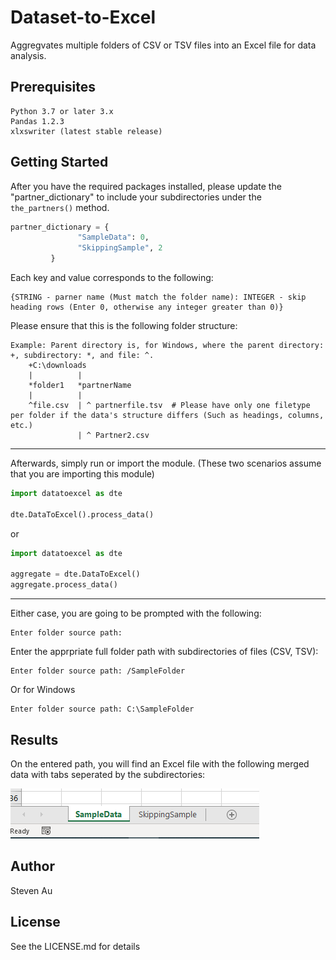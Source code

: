 # Dataset-to-Excel
Aggregvates multiple folders of CSV or TSV files into an Excel file for data analysis.

## Prerequisites
```
Python 3.7 or later 3.x
Pandas 1.2.3
xlxswriter (latest stable release)
```

## Getting Started

After you have the required packages installed, please update the "partner_dictionary" to include your subdirectories under the ```the_partners()``` method.
```python
partner_dictionary = {
               "SampleData": 0,
               "SkippingSample", 2
         }
```
Each key and value corresponds to the following:  
```
{STRING - parner name (Must match the folder name): INTEGER - skip heading rows (Enter 0, otherwise any integer greater than 0)}
```
Please ensure that this is the following folder structure:
```
Example: Parent directory is, for Windows, where the parent directory: +, subdirectory: *, and file: ^.
    +C:\downloads
    |          |
    *folder1   *partnerName
    |          |
    ^file.csv  | ^ partnerfile.tsv  # Please have only one filetype per folder if the data's structure differs (Such as headings, columns, etc.)
               | ^ Partner2.csv
```
---
Afterwards, simply run or import the module. (These two scenarios assume that you are importing this module)
```python
import datatoexcel as dte

dte.DataToExcel().process_data()
```  
or  
```python
import datatoexcel as dte

aggregate = dte.DataToExcel()
aggregate.process_data()
```
---
Either case, you are going to be prompted with the following:
```
Enter folder source path: 
```
Enter the apprpriate full folder path with subdirectories of files (CSV, TSV):
```Mac
Enter folder source path: /SampleFolder
```
Or for Windows
```Windows
Enter folder source path: C:\SampleFolder
```

## Results
On the entered path, you will find an Excel file with the following merged data with tabs seperated by the subdirectories:

![image](https://raw.githubusercontent.com/thesteau/Dataset-to-Excel/main/images/Capture.PNG)

## Author
Steven Au

## License
See the LICENSE.md for details

